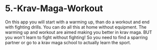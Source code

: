 # 5.-Krav-Maga-Workout
On this app you will start with a warming up, than do a workout and end with fighting drills. You can do all this at home without equipment. The warming up and workout are aimed making you better in krav maga. BUT you won't learn to fight without fighting! So you need to find a sparring partner or go to a krav maga school to actually learn the sport. 
